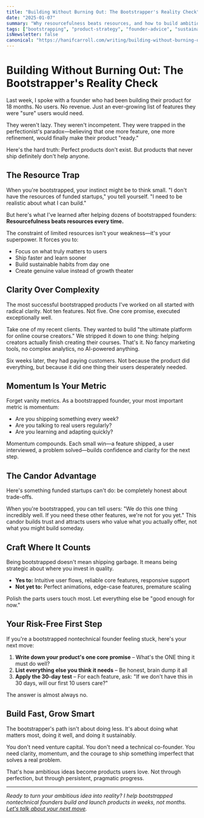 ```yaml
---
title: "Building Without Burning Out: The Bootstrapper's Reality Check"
date: "2025-01-07"
summary: "Why resourcefulness beats resources, and how to build ambitious products without losing your sanity or savings."
tags: ["bootstrapping", "product-strategy", "founder-advice", "sustainable-growth"]
isNewsletter: false
canonical: "https://hanifcarroll.com/writing/building-without-burning-out/"
---
```


# Building Without Burning Out: The Bootstrapper's Reality Check

Last week, I spoke with a founder who had been building their product for 18 months. No users. No revenue. Just an ever-growing list of features they were "sure" users would need.

They weren't lazy. They weren't incompetent. They were trapped in the perfectionist's paradox—believing that one more feature, one more refinement, would finally make their product "ready."

Here's the hard truth: Perfect products don't exist. But products that never ship definitely don't help anyone.

## The Resource Trap

When you're bootstrapped, your instinct might be to think small. "I don't have the resources of funded startups," you tell yourself. "I need to be realistic about what I can build."

But here's what I've learned after helping dozens of bootstrapped founders: **Resourcefulness beats resources every time.**

The constraint of limited resources isn't your weakness—it's your superpower. It forces you to:

- Focus on what truly matters to users
- Ship faster and learn sooner
- Build sustainable habits from day one
- Create genuine value instead of growth theater

## Clarity Over Complexity

The most successful bootstrapped products I've worked on all started with radical clarity. Not ten features. Not five. One core promise, executed exceptionally well.

Take one of my recent clients. They wanted to build "the ultimate platform for online course creators." We stripped it down to one thing: helping creators actually finish creating their courses. That's it. No fancy marketing tools, no complex analytics, no AI-powered anything.

Six weeks later, they had paying customers. Not because the product did everything, but because it did one thing their users desperately needed.

## Momentum Is Your Metric

Forget vanity metrics. As a bootstrapped founder, your most important metric is momentum:

- Are you shipping something every week?
- Are you talking to real users regularly?
- Are you learning and adapting quickly?

Momentum compounds. Each small win—a feature shipped, a user interviewed, a problem solved—builds confidence and clarity for the next step.

## The Candor Advantage

Here's something funded startups can't do: be completely honest about trade-offs.

When you're bootstrapped, you can tell users: "We do this one thing incredibly well. If you need these other features, we're not for you yet." This candor builds trust and attracts users who value what you actually offer, not what you might build someday.

## Craft Where It Counts

Being bootstrapped doesn't mean shipping garbage. It means being strategic about where you invest in quality.

- **Yes to:** Intuitive user flows, reliable core features, responsive support
- **Not yet to:** Perfect animations, edge-case features, premature scaling

Polish the parts users touch most. Let everything else be "good enough for now."

## Your Risk-Free First Step

If you're a bootstrapped nontechnical founder feeling stuck, here's your next move:

1. **Write down your product's one core promise** – What's the ONE thing it must do well?
2. **List everything else you think it needs** – Be honest, brain dump it all
3. **Apply the 30-day test** – For each feature, ask: "If we don't have this in 30 days, will our first 10 users care?"

The answer is almost always no.

## Build Fast, Grow Smart

The bootstrapper's path isn't about doing less. It's about doing what matters most, doing it well, and doing it sustainably.

You don't need venture capital. You don't need a technical co-founder. You need clarity, momentum, and the courage to ship something imperfect that solves a real problem.

That's how ambitious ideas become products users love. Not through perfection, but through persistent, pragmatic progress.

---

*Ready to turn your ambitious idea into reality? I help bootstrapped nontechnical founders build and launch products in weeks, not months. [Let's talk about your next move](/services).*